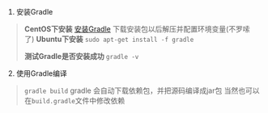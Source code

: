 1. 安装Gradle
> **CentOS下安装**
> [安装Gradle](https://docs.gradle.org/current/userguide/installation.html?_ga=1.100105630.1438858406.1473148007)
> 下载安装包以后解压并配置环境变量(不罗嗦了)
> **Ubuntu下安装**
> `sudo apt-get install -f gradle`
>
> **测试Gradle是否安装成功**
> `gradle -v`

2. 使用Gradle编译
> `gradle build`
> gradle 会自动下载依赖包，并把源码编译成jar包
> 当然也可以在`build.gradle`文件中修改依赖
